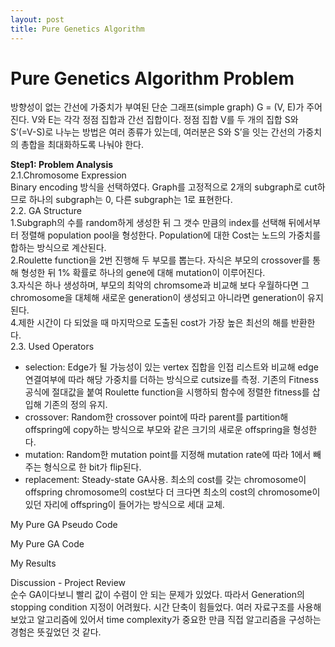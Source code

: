 ```yaml
---
layout: post
title: Pure Genetics Algorithm
---
```


# Pure Genetics Algorithm Problem # 
방향성이 없는 간선에 가중치가 부여된 단순 그래프(simple graph) G = (V, E)가 주어진다. V와 E는 각각 정점 집합과 간선 집합이다. 정점 집합 V를 두 개의 집합 S와 S’(=V-S)로 나누는 방법은 여러 종류가 있는데, 여러분은 S와 S’을 잇는 간선의 가중치의 총합을 최대화하도록 나눠야 한다.

**Step1: Problem Analysis**<br/>
2.1.Chromosome Expression <br/>
Binary encoding 방식을 선택하였다. Graph를 고정적으로 2개의 subgraph로 cut하므로 하나의 subgraph는 0, 다른 subgraph는 1로 표현한다. <br/>
2.2. GA Structure <br/>
1.Subgraph의 수를 random하게 생성한 뒤 그 갯수 만큼의  index를 선택해 뒤에서부터 정렬해 population pool을 형성한다. Population에 대한 Cost는 노드의 가중치를 합하는 방식으로 계산된다. <br/>
2.Roulette function을 2번 진행해 두 부모를 뽑는다. 자식은 부모의 crossover를 통해 형성한 뒤 1% 확률로 하나의 gene에 대해 mutation이 이루어진다. <br/>
3.자식은 하나 생성하며, 부모의 최악의 chromsome과 비교해 보다 우월하다면 그 chromosome을 대체해 새로운 generation이 생성되고 아니라면 generation이 유지된다. <br/>
4.제한 시간이 다 되었을 때 마지막으로 도출된 cost가 가장 높은 최선의 해를 반환한다. <br/>
2.3. Used Operators <br/>
* selection: Edge가 될 가능성이 있는 vertex 집합을 인접 리스트와 비교해  edge 연결여부에 따라 해당 가중치를 더하는 방식으로 cutsize를 측정. 기존의 Fitness공식에 절대값을 붙여 Roulette function을 시행하되 함수에 정렬한 fitness를 삽입해 기존의 정의 유지. <br/>
* crossover: Random한 crossover point에 따라 parent를 partition해 offspring에 copy하는 방식으로 부모와 같은 크기의 새로운 offspring을 형성한다. <br/>
* mutation: Random한 mutation point를 지정해 mutation rate에 따라 1에서 빼주는 형식으로 한 bit가 flip된다.  <br/>
* replacement: Steady-state GA사용. 최소의 cost를 갖는 chromosome이  offspring chromosome의 cost보다 더 크다면 최소의 cost의 chromosome이 있던 자리에 offspring이 들어가는 방식으로 세대 교체. <br/>

My Pure GA Pseudo Code <br/>


My Pure GA Code <br/>


My Results <br/>


Discussion - Project Review <br/>
순수 GA이다보니 빨리 값이 수렴이 안 되는 문제가 있었다. 따라서 Generation의 stopping condition 지정이 어려웠다. 시간 단축이 힘들었다. 여러 자료구조를 사용해 보았고 알고리즘에 있어서 time complexity가 중요한 만큼 직접 알고리즘을 구성하는 경험은 뜻깊었던 것 같다.<br/>




